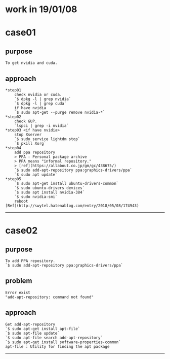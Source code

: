 work in 19/01/08
====

# case01
## purpose
    To get nvidia and cuda.
## approach
    *step01
        check nvidia or cuda.
        `$ dpkg -l | grep nvidia`
        `$ dpkg -l | grep cuda`
        if have nvidia
        `$ sudo apt-get --purge remove nvidia-*`
    *step02
        check GUP.
        `lspci | grep -i nvidia`
    *step03 <if have nvidia>
        stop Xserver
        `$ sudo service lightdm stop`
        `$ pkill Xorg`
    *step04
        add ppa repository
        > PPA : Personal package archive
        > PPA means "informal repository."
        > [ref](https://allabout.co.jp/gm/gc/438675/)
        `$ sudo add-apt-repository ppa:graphics-drivers/ppa`
        `$ sudo apt update`
    *step05
        `$ sudo apt-get install ubuntu-drivers-common`
        `$ sudo ubuntu-drivers devices`
        `$ sudo apt install nvidia-384`
        `$ sudo nvidia-smi`
        reboot
    [Ref](http://swytel.hatenablog.com/entry/2018/05/08/174943)
----

# case02
## purpose
    To add PPA repository.
    `$ sudo add-apt-repository ppa:graphics-drivers/ppa`
## problem
    Error exist
    "add-apt-repository: command not found"
## approach
    Get add-apt-repository
    `$ sudo apt-get install apt-file`
    `$ sudo apt-file update`
    `$ sudo apt-file search add-apt-repository`
    `$ sudo apt-get install software-properties-common`
    apt-file : Utility for finding the apt package

----

